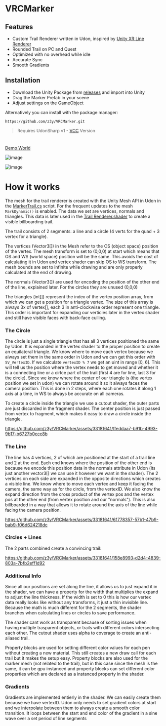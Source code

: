 # VRCMarker

## Features
- Custom Trail Renderer written in Udon, inspired by [Unity XR Line Renderer](https://github.com/Unity-Technologies/XRLineRenderer)
- Rounded Trail on PC and Quest
- Optimized with no overhead while idle
- Accurate Sync
- Smooth Gradients


## Installation

- Download the Unity Package from [releases](https://github.com/z3y/VRCMarker/releases)  and import into Unity
- Drag the Marker Prefab in your scene
- Adjust settings on the GameObject

Alternatively you can install with the package manager:
```
https://github.com/z3y/VRCMarker.git
```

> Requires UdonSharp v1 - [VCC](https://vcc.docs.vrchat.com/) Version

#

[Demo World](https://vrchat.com/home/world/wrld_df859907-113e-445b-9ec7-37c900c36c75)


![image](https://user-images.githubusercontent.com/33181641/194152223-e877ede1-6a6e-4a35-9223-a4a633e98c26.png)

![image](https://user-images.githubusercontent.com/33181641/194152197-a5647001-c29e-4231-a2f4-bf7858d2079a.png)


# How it works

The mesh for the trail renderer is created with the Unity Mesh API in Udon in the [MarkerTrail.cs](/Runtime/Scripts/MarkerTrail.cs) script. For the frequent updates to the mesh `MarkDynamic()` is enabled. The data we set are vertices, normals and triangles. This data is later used in the [Trail Renderer.shader](/Runtime/Shader/Trail%20Renderer.shader) to create a visible billboarding trail.

The trail consists of 2 segments: a line and a circle  (4 verts for the quad + 3 vertex for a triangle).

The vertices (Vector3[]) in the Mesh refer to the OS (object space) position of the vertex. The mesh transform is set to (0,0,0) at start which means that OS and WS (world space) position will be the same. This avoids the cost of calculating it in Udon and vertex shader can skip OS to WS transform. The mesh bounds are set to infinite while drawing and are only properly calculated at the end of drawing.

The normals (Vector3[]) are used for encoding the position of the other end of the line, explained later. For the circles they are unused (0,0,0)

The triangles (int[]) represent the index of the vertex position array, from which we can get a position for a triangle vertex. The size of this array is always 3x of vertex[], each 3 in anti-clockwise order represent one triangle. This order is important for expanding our verticies later in the vertex shader and still have visible faces with back-face culling.

### The Circle
The circle is just a single triangle that has all 3 vertices positioned the same by Udon. It is expanded in the vertex shader to the proper position to create an equilateral triangle. We know where to move each vertex because we always set them in the same order in Udon and we can get this order with `SV_VertexID`. If we calculate `vertexID % 7` we get an uint in range [0, 6]. This will tell us the position where the vertex needs to get moved and whether it is a connecting line or a cirlce part of the trail (first 4 are for line, last 3 for the circle). Since we know where the center of our triangle is (the vertex position we set in udon) we can rotate around it so it always faces the camera position. This is done in 2 steps, where each one rotates it along 1 axis at a time, in WS to always be accurate on all cameras.

To create a circle inside the triangle we use a cutout shader, the outer parts are just discarded in the fragment shader. The center position is just passed from vertex to fragment, which makes it easy to draw a circle inside the triangle.

https://github.com/z3y/VRCMarker/assets/33181641/ffeddaa7-b91b-4993-9b17-b6727b0ccc8b

### The Line
The line has 4 vertices, 2 of which are positioned at the start of a trail line and 2 at the end. Each end knows where the position of the other end is because we encode this position data in the normals attribute in Udon (its just another vector3[] we can use it however we want in the shader). The 2 vertices on each side are expanded in the opposite directions which creates a visible line. We know where to move each vertex and keep it facing the camera, the same way as for the circle, from the vertexID. We also know the expand direction from the cross product of the vertex pos and the vertex pos at the other end (from vertex position and our "normals"). This is also billboarded in a way that allows it to rotate around the axis of the line while facing the camera position.

https://github.com/z3y/VRCMarker/assets/33181641/61778357-57b1-47b9-bab9-f06d624218dc

### Circles + Lines
The 2 parts combined create a convincing trail:

https://github.com/z3y/VRCMarker/assets/33181641/158e8993-d2d4-4839-803a-7bfb2eff1d92

### Additional Info
Since all our positions are set along the line, it allows us to just expand it in the shader, we can have a property for the width that multiplies the expand to adjust the line thickness. If the width is set to 0 this is how our vertex data really looks like without any transforms, it just a thin invisible line. Because the math is much different for the 2 segments, the shader branches when calculating lines or circles to save performance.

 The shader cant work as transparent because of sorting issues when having multiple trasparent objects, or trails with different colors intersecting each other. The cutout shader uses alpha to coverage to create an anti-aliased trail.
 
 Property blocks are used for setting different color values for each pen without creating a new material. This still creates a new draw call for each trail but it makes the setup easy. Property blocks are also used for the marker mesh (not related to the trail), but in this case since the mesh is the same, it can be gpu instanced and property blocks can set different color properties which are declared as a instanced property in the shader.

### Gradients
Gradients are implemented entierly in the shader. We can easily create them because we have vertexID. Udon only needs to set gradient colors at start and we interpolate between them to always create a smooth color transition. It loops between the start and end color of the gradient in a sine wave over a set period of line segments
